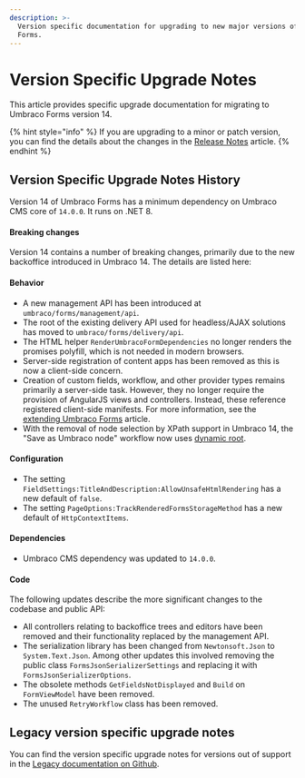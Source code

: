```yaml
---
description: >-
  Version specific documentation for upgrading to new major versions of Umbraco
  Forms.
---
```


# Version Specific Upgrade Notes

This article provides specific upgrade documentation for migrating to Umbraco Forms version 14.

{% hint style="info" %}
If you are upgrading to a minor or patch version, you can find the details about the changes in the [Release Notes](../release-notes.md) article.
{% endhint %}

## Version Specific Upgrade Notes History

Version 14 of Umbraco Forms has a minimum dependency on Umbraco CMS core of `14.0.0`. It runs on .NET 8.

#### **Breaking changes**

Version 14 contains a number of breaking changes, primarily due to the new backoffice introduced in Umbraco 14. The details are listed here:

#### **Behavior**

* A new management API has been introduced at `umbraco/forms/management/api`.
* The root of the existing delivery API used for headless/AJAX solutions has moved to `umbraco/forms/delivery/api`.
* The HTML helper `RenderUmbracoFormDependencies` no longer renders the promises polyfill, which is not needed in modern browsers.
* Server-side registration of content apps has been removed as this is now a client-side concern.
* Creation of custom fields, workflow, and other provider types remains primarily a server-side task. However, they no longer require the provision of AngularJS views and controllers. Instead, these reference registered client-side manifests. For more information, see the [extending Umbraco Forms](../developer/extending/) article.
* With the removal of node selection by XPath support in Umbraco 14, the "Save as Umbraco node" workflow now uses [dynamic root](https://docs.umbraco.com/umbraco-cms/fundamentals/backoffice/property-editors/built-in-umbraco-property-editors/multinode-treepicker).

#### **Configuration**

* The setting `FieldSettings:TitleAndDescription:AllowUnsafeHtmlRendering` has a new default of `false`.
* The setting `PageOptions:TrackRenderedFormsStorageMethod` has a new default of `HttpContextItems`.

#### **Dependencies**

* Umbraco CMS dependency was updated to `14.0.0`.

#### **Code**

The following updates describe the more significant changes to the codebase and public API:

* All controllers relating to backoffice trees and editors have been removed and their functionality replaced by the management API.
* The serialization library has been changed from `Newtonsoft.Json` to `System.Text.Json`. Among other updates this involved removing the public class `FormsJsonSerializerSettings` and replacing it with `FormsJsonSerializerOptions`.
* The obsolete methods `GetFieldsNotDisplayed` and `Build` on `FormViewModel` have been removed.
* The unused `RetryWorkflow` class has been removed.

## Legacy version specific upgrade notes

You can find the version specific upgrade notes for versions out of support in the [Legacy documentation on Github](https://github.com/umbraco/UmbracoDocs/blob/umbraco-eol-versions/11/umbraco-forms/installation/version-specific.md).
